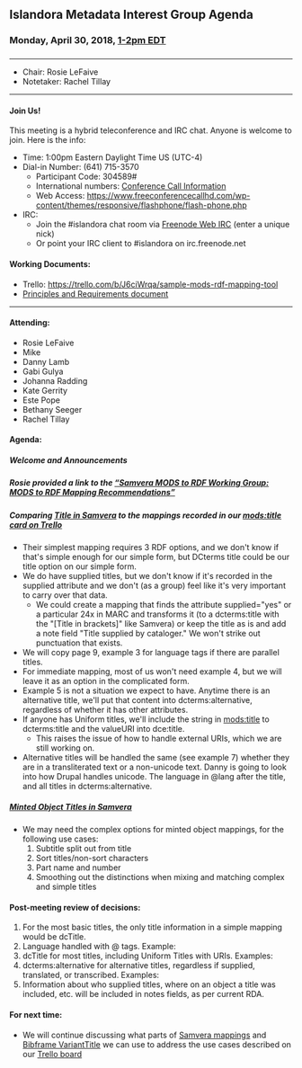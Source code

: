 ## Islandora Metadata Interest Group Agenda
### Monday, April 30, 2018, [1-2pm EDT](http://www.thetimezoneconverter.com/?t=1%20pm&tz=Toronto&)
### 
---
* Chair: Rosie LeFaive 
* Notetaker: Rachel Tillay
---

#### Join Us!
This meeting is a hybrid teleconference and IRC chat. Anyone is welcome to join. Here is the info:
* Time: 1:00pm Eastern Daylight Time US (UTC-4)
* Dial-in Number: (641) 715-3570
  * Participant Code: 304589#
  * International numbers: [Conference Call Information](https://github.com/Islandora-CLAW/CLAW/wiki/Conference-Call-Information)
  * Web Access: https://www.freeconferencecallhd.com/wp-content/themes/responsive/flashphone/flash-phone.php
* IRC:
  * Join the #islandora chat room via [Freenode Web IRC](http://webchat.freenode.net/) (enter a unique nick)
  * Or point your IRC client to #islandora on irc.freenode.net
  
#### Working Documents:
* Trello: https://trello.com/b/J6ciWrqa/sample-mods-rdf-mapping-tool
* [Principles and Requirements document](https://docs.google.com/document/d/19c58eqejuB3MhY-lS8o8QW0naM_R3GusD23aQ3dwusw/edit?usp=sharing)
---

#### Attending:
* Rosie LeFaive
* Mike 
* Danny Lamb
* Gabi Gulya
* Johanna Radding
* Kate Gerrity
* Este Pope
* Bethany Seeger
* Rachel Tillay

#### Agenda:
##### Welcome and Announcements
##### Rosie provided a link to the [“Samvera MODS to RDF Working Group: MODS to RDF Mapping Recommendations”](https://docs.google.com/document/d/1ffCyIirUkESLefBehafbacsLb_Rq7KJbTxxeoQCyLpw/edit?usp=sharing)
##### Comparing [Title in Samvera](https://docs.google.com/document/d/1ffCyIirUkESLefBehafbacsLb_Rq7KJbTxxeoQCyLpw/edit#heading=h.8ru7tly8q58) to the mappings recorded in our [mods:title card on Trello](https://trello.com/c/DHFwghqW/49-modstitle)
 * Their simplest mapping requires 3 RDF options, and we don't know if that's simple enough for our simple form, but DCterms title could be our title option on our simple form.
 * We do have supplied titles, but we don't know if it's recorded in the supplied attribute and we don't (as a group) feel like it's very important to carry over that data.
    * We could create a mapping that finds the attribute supplied="yes" or a particular 24x in MARC and transforms it (to a dcterms:title with the "[Title in brackets]" like Samvera) or keep the title as is and add a note field "Title supplied by cataloger." We won't strike out punctuation that exists.
 * We will copy page 9, example 3 for language tags if there are parallel titles.
 * For immediate mapping, most of us won't need example 4, but we will leave it as an option in the complicated form.
 * Example 5 is not a situation we expect to have. Anytime there is an alternative title, we'll put that content into dcterms:alternative, regardless of whether it has other attributes.
 * If anyone has Uniform titles, we'll include the string in <mods:title> to dcterms:title and the valueURI into dce:title.
      * This raises the issue of how to handle external URIs, which we are still working on.
 * Alternative titles will be handled the same (see example 7) whether they are in a transliterated text or a non-unicode text. Danny is going to look into how Drupal handles unicode. The language in @lang after the title, and all titles in dcterms:alternative.
##### [Minted Object Titles in Samvera](https://docs.google.com/document/d/1ffCyIirUkESLefBehafbacsLb_Rq7KJbTxxeoQCyLpw/edit#heading=h.1hy1qeuvkvad)
* We may need the complex options for minted object mappings, for the following use cases:
   1. Subtitle split out from title
   2. Sort titles/non-sort characters
   3. Part name and number
   4. Smoothing out the distinctions when mixing and matching complex and simple titles

#### Post-meeting review of decisions:
1. For the most basic titles, the only title information in a simple mapping would be dcTitle.
1. Language handled with @ tags. Example:
2. dcTitle for most titles, including Uniform Titles with URIs. Examples:
3. dcterms:alternative for alternative titles, regardless if supplied, translated, or transcribed. Examples:
4. Information about who supplied titles, where on an object a title was included, etc. will be included in notes fields, as per current RDA.

#### For next time:
 * We will continue discussing what parts of [Samvera mappings](https://docs.google.com/document/d/1ffCyIirUkESLefBehafbacsLb_Rq7KJbTxxeoQCyLpw/edit#) and [Bibframe VariantTitle](http://id.loc.gov/ontologies/bibframe.html#c_VariantTitle) we can use to address the use cases described on our [Trello board](https://trello.com/c/8dR1jq1c/62-modstitle)
